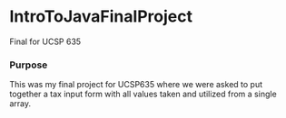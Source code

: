 # IntroToJavaFinalProject
Final for UCSP 635

### Purpose
This was my final project for UCSP635 where we were asked to put together a tax input form with all values taken and utilized from a single array.
